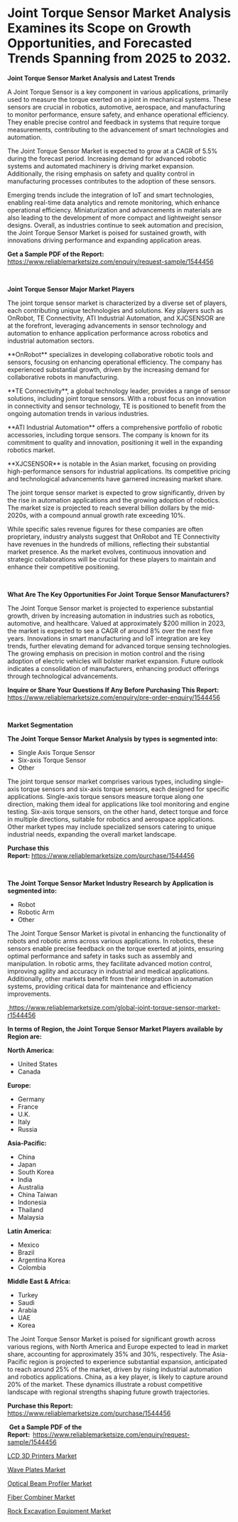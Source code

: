 <p><h1>Joint Torque Sensor Market Analysis Examines its Scope on Growth Opportunities, and Forecasted Trends Spanning from 2025 to 2032.</h1></p><p><strong>Joint Torque Sensor Market Analysis and Latest Trends</strong></p>
<p><p>A Joint Torque Sensor is a key component in various applications, primarily used to measure the torque exerted on a joint in mechanical systems. These sensors are crucial in robotics, automotive, aerospace, and manufacturing to monitor performance, ensure safety, and enhance operational efficiency. They enable precise control and feedback in systems that require torque measurements, contributing to the advancement of smart technologies and automation.</p><p>The Joint Torque Sensor Market is expected to grow at a CAGR of 5.5% during the forecast period. Increasing demand for advanced robotic systems and automated machinery is driving market expansion. Additionally, the rising emphasis on safety and quality control in manufacturing processes contributes to the adoption of these sensors. </p><p>Emerging trends include the integration of IoT and smart technologies, enabling real-time data analytics and remote monitoring, which enhance operational efficiency. Miniaturization and advancements in materials are also leading to the development of more compact and lightweight sensor designs. Overall, as industries continue to seek automation and precision, the Joint Torque Sensor Market is poised for sustained growth, with innovations driving performance and expanding application areas.</p></p>
<p><strong>Get a Sample PDF of the Report:&nbsp;</strong> <a href="https://www.reliablemarketsize.com/enquiry/request-sample/1544456?utm_campaign=1143&utm_medium=2&utm_source=Github&utm_content=ia&utm_term=08042025&utm_id=joint-torque-sensor">https://www.reliablemarketsize.com/enquiry/request-sample/1544456</a></p>
<p>&nbsp;</p>
<p><strong>Joint Torque Sensor Major Market Players</strong></p>
<p><p>The joint torque sensor market is characterized by a diverse set of players, each contributing unique technologies and solutions. Key players such as OnRobot, TE Connectivity, ATI Industrial Automation, and XJCSENSOR are at the forefront, leveraging advancements in sensor technology and automation to enhance application performance across robotics and industrial automation sectors.</p><p>**OnRobot** specializes in developing collaborative robotic tools and sensors, focusing on enhancing operational efficiency. The company has experienced substantial growth, driven by the increasing demand for collaborative robots in manufacturing.</p><p>**TE Connectivity**, a global technology leader, provides a range of sensor solutions, including joint torque sensors. With a robust focus on innovation in connectivity and sensor technology, TE is positioned to benefit from the ongoing automation trends in various industries.</p><p>**ATI Industrial Automation** offers a comprehensive portfolio of robotic accessories, including torque sensors. The company is known for its commitment to quality and innovation, positioning it well in the expanding robotics market.</p><p>**XJCSENSOR** is notable in the Asian market, focusing on providing high-performance sensors for industrial applications. Its competitive pricing and technological advancements have garnered increasing market share.</p><p>The joint torque sensor market is expected to grow significantly, driven by the rise in automation applications and the growing adoption of robotics. The market size is projected to reach several billion dollars by the mid-2020s, with a compound annual growth rate exceeding 10%.</p><p>While specific sales revenue figures for these companies are often proprietary, industry analysts suggest that OnRobot and TE Connectivity have revenues in the hundreds of millions, reflecting their substantial market presence. As the market evolves, continuous innovation and strategic collaborations will be crucial for these players to maintain and enhance their competitive positioning.</p></p>
<p>&nbsp;</p>
<p><strong>What Are The Key Opportunities For Joint Torque Sensor Manufacturers?</strong></p>
<p><p>The Joint Torque Sensor market is projected to experience substantial growth, driven by increasing automation in industries such as robotics, automotive, and healthcare. Valued at approximately $200 million in 2023, the market is expected to see a CAGR of around 8% over the next five years. Innovations in smart manufacturing and IoT integration are key trends, further elevating demand for advanced torque sensing technologies. The growing emphasis on precision in motion control and the rising adoption of electric vehicles will bolster market expansion. Future outlook indicates a consolidation of manufacturers, enhancing product offerings through technological advancements.</p></p>
<p><strong>Inquire or Share Your Questions If Any Before Purchasing This Report:</strong> <a href="https://www.reliablemarketsize.com/enquiry/pre-order-enquiry/1544456?utm_campaign=1143&utm_medium=2&utm_source=Github&utm_content=ia&utm_term=08042025&utm_id=joint-torque-sensor">https://www.reliablemarketsize.com/enquiry/pre-order-enquiry/1544456</a></p>
<p>&nbsp;</p>
<p><strong>Market Segmentation</strong></p>
<p><strong>The Joint Torque Sensor Market Analysis by types is segmented into:</strong></p>
<p><ul><li>Single Axis Torque Sensor</li><li>Six-axis Torque Sensor</li><li>Other</li></ul></p>
<p><p>The joint torque sensor market comprises various types, including single-axis torque sensors and six-axis torque sensors, each designed for specific applications. Single-axis torque sensors measure torque along one direction, making them ideal for applications like tool monitoring and engine testing. Six-axis torque sensors, on the other hand, detect torque and force in multiple directions, suitable for robotics and aerospace applications. Other market types may include specialized sensors catering to unique industrial needs, expanding the overall market landscape.</p></p>
<p><strong>Purchase this Report:&nbsp;</strong><a href="https://www.reliablemarketsize.com/purchase/1544456?utm_campaign=1143&utm_medium=2&utm_source=Github&utm_content=ia&utm_term=08042025&utm_id=joint-torque-sensor">https://www.reliablemarketsize.com/purchase/1544456</a></p>
<p>&nbsp;</p>
<p><strong>The Joint Torque Sensor Market Industry Research by Application is segmented into:</strong></p>
<p><ul><li>Robot</li><li>Robotic Arm</li><li>Other</li></ul></p>
<p><p>The Joint Torque Sensor Market is pivotal in enhancing the functionality of robots and robotic arms across various applications. In robotics, these sensors enable precise feedback on the torque exerted at joints, ensuring optimal performance and safety in tasks such as assembly and manipulation. In robotic arms, they facilitate advanced motion control, improving agility and accuracy in industrial and medical applications. Additionally, other markets benefit from their integration in automation systems, providing critical data for maintenance and efficiency improvements.</p></p>
<p><a href="https://www.reliablemarketsize.com/global-joint-torque-sensor-market-r1544456?utm_campaign=1143&utm_medium=2&utm_source=Github&utm_content=ia&utm_term=08042025&utm_id=joint-torque-sensor">&nbsp;https://www.reliablemarketsize.com/global-joint-torque-sensor-market-r1544456</a></p>
<p><strong>In terms of Region, the Joint Torque Sensor Market Players available by Region are:</strong></p>
<p>
    <p> <strong> North America: </strong>
        <ul>
            <li>United States</li>
            <li>Canada</li>
        </ul>
        </p> 
    <p> <strong> Europe: </strong>
        <ul>
            <li>Germany</li>
            <li>France</li>
            <li>U.K.</li>
            <li>Italy</li>
            <li>Russia</li>
        </ul>
        </p> 
    <p> <strong> Asia-Pacific: </strong>
        <ul>
            <li>China</li>
            <li>Japan</li>
            <li>South Korea</li>
            <li>India</li>
            <li>Australia</li>
            <li>China Taiwan</li>
            <li>Indonesia</li>
            <li>Thailand</li>
            <li>Malaysia</li>
        </ul>
        </p> 
    <p> <strong> Latin America: </strong>
        <ul>
            <li>Mexico</li>
            <li>Brazil</li>
            <li>Argentina Korea</li>
            <li>Colombia</li>
        </ul>
        </p> 
    <p> <strong> Middle East & Africa: </strong>
        <ul>
            <li>Turkey</li>
            <li>Saudi</li>
            <li>Arabia</li>
            <li>UAE</li>
            <li>Korea</li>
        </ul>
    </p>
    </p>
<p><p>The Joint Torque Sensor Market is poised for significant growth across various regions, with North America and Europe expected to lead in market share, accounting for approximately 35% and 30%, respectively. The Asia-Pacific region is projected to experience substantial expansion, anticipated to reach around 25% of the market, driven by rising industrial automation and robotics applications. China, as a key player, is likely to capture around 20% of the market. These dynamics illustrate a robust competitive landscape with regional strengths shaping future growth trajectories.</p></p>
<p><strong>Purchase this Report: </strong><a href="https://www.reliablemarketsize.com/purchase/1544456?utm_campaign=1143&utm_medium=2&utm_source=Github&utm_content=ia&utm_term=08042025&utm_id=joint-torque-sensor">https://www.reliablemarketsize.com/purchase/1544456</a></p>
<p>&nbsp;<strong>Get a Sample PDF of the Report:&nbsp;&nbsp;</strong><a href="https://www.reliablemarketsize.com/enquiry/request-sample/1544456?utm_campaign=1143&utm_medium=2&utm_source=Github&utm_content=ia&utm_term=08042025&utm_id=joint-torque-sensor">https://www.reliablemarketsize.com/enquiry/request-sample/1544456</a></p>
<p><strong></strong></p>
<p><p><a href="https://github.com/raaschadonle/Market-Research-Report-List-1/blob/main/lcd-3d-printers-market.md?utm_campaign=1143&utm_medium=2&utm_source=Github&utm_content=ia&utm_term=08042025&utm_id=joint-torque-sensor">LCD 3D Printers Market</a></p><p><a href="https://github.com/fendtdjunawo/Market-Research-Report-List-1/blob/main/wave-plates-market.md?utm_campaign=1143&utm_medium=2&utm_source=Github&utm_content=ia&utm_term=08042025&utm_id=joint-torque-sensor">Wave Plates Market</a></p><p><a href="https://github.com/danzopachllq/Market-Research-Report-List-1/blob/main/optical-beam-profiler-market.md?utm_campaign=1143&utm_medium=2&utm_source=Github&utm_content=ia&utm_term=08042025&utm_id=joint-torque-sensor">Optical Beam Profiler Market</a></p><p><a href="https://github.com/palenjeppecd/Market-Research-Report-List-1/blob/main/fiber-combiner-market.md?utm_campaign=1143&utm_medium=2&utm_source=Github&utm_content=ia&utm_term=08042025&utm_id=joint-torque-sensor">Fiber Combiner Market</a></p><p><a href="https://github.com/hadshpinay/Market-Research-Report-List-1/blob/main/rock-excavation-equipment-market.md?utm_campaign=1143&utm_medium=2&utm_source=Github&utm_content=ia&utm_term=08042025&utm_id=joint-torque-sensor">Rock Excavation Equipment Market</a></p></p>